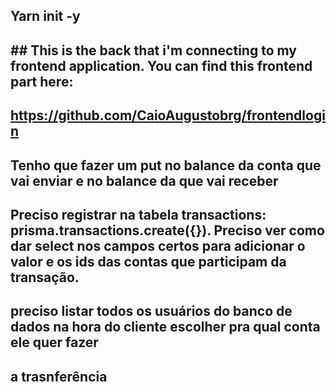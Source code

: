 ## Yarn init -y
## ## This is the back that i'm connecting to my frontend application. You can find this frontend part here: 
## https://github.com/CaioAugustobrg/frontendlogin

## Tenho que fazer um put no balance da conta que vai enviar e no balance da que vai receber
## Preciso registrar na tabela transactions: prisma.transactions.create({}). Preciso ver como dar select nos campos certos para adicionar o valor e os ids das contas que participam da transação.
## preciso listar todos os usuários do banco de dados na hora do cliente escolher pra qual conta ele quer fazer
## a trasnferência
